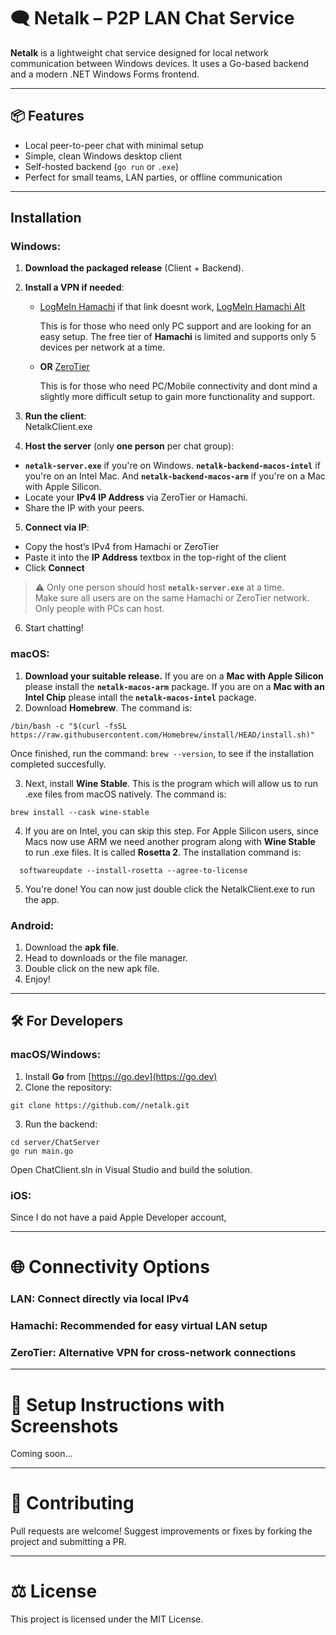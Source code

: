 # 🗨️ Netalk – P2P LAN Chat Service

**Netalk** is a lightweight chat service designed for local network communication between Windows devices. It uses a Go-based backend and a modern .NET Windows Forms frontend.

---

## 📦 Features

- Local peer-to-peer chat with minimal setup  
- Simple, clean Windows desktop client  
- Self-hosted backend (`go run` or `.exe`)  
- Perfect for small teams, LAN parties, or offline communication  

---

## Installation

### Windows:
1. **Download the packaged release** (Client + Backend).

2. **Install a VPN if needed**:  
   - [LogMeIn Hamachi](https://vpn.net/) if that link doesnt work, [LogMeIn Hamachi Alt](https://www.softpedia.com/get/Internet/File-Sharing/Hamachi.shtml)
  
     This is for those who need only PC support and are looking for an easy setup. The free tier of **Hamachi** is limited and supports only 5 devices per network at a time.
   - **OR** [ZeroTier](https://www.zerotier.com/)
  
     This is for those who need PC/Mobile connectivity and dont mind a slightly more difficult setup to gain more functionality and support.

3. **Run the client**:  
NetalkClient.exe

4. **Host the server** (only **one person** per chat group):  
 - **`netalk-server.exe`** if you're on Windows. **`netalk-backend-macos-intel`** if you're on an Intel Mac. And **`netalk-backend-macos-arm`** if you're on a Mac with Apple Silicon.
 - Locate your **IPv4 IP Address** via ZeroTier or Hamachi.
 - Share the IP with your peers.

5. **Connect via IP**:  
- Copy the host’s IPv4 from Hamachi or ZeroTier  
- Paste it into the **IP Address** textbox in the top-right of the client  
- Click **Connect**  

> ⚠️ Only one person should host **`netalk-server.exe`** at a time.  
> Make sure all users are on the same Hamachi or ZeroTier network.
> Only people with PCs can host.

6. Start chatting!

### macOS:
1. **Download your suitable release.** If you are on a **Mac with Apple Silicon** please install the **`netalk-macos-arm`** package. If you are on a **Mac with an Intel Chip** please intall the **`netalk-macos-intel`** package.
2. Download **Homebrew**.
   The command is:
```
/bin/bash -c "$(curl -fsSL https://raw.githubusercontent.com/Homebrew/install/HEAD/install.sh)"
```
Once finished, run the command:  ``brew --version``, to see if the installation completed succesfully.

3. Next, install **Wine Stable**. This is the program which will allow us to run .exe files from macOS natively.
   The command is:
```
brew install --cask wine-stable
```
4. If you are on Intel, you can skip this step. For Apple Silicon users, since Macs now use ARM we need another program along with **Wine Stable** to run .exe files. It is called **Rosetta 2**.
   The installation command is:
```
  softwareupdate --install-rosetta --agree-to-license
```
5. You're done! You can now just double click the NetalkClient.exe to run the app.

### Android:
1. Download the **apk file**.
2. Head to downloads or the file manager.
3. Double click on the new apk file.
4. Enjoy!
---

## 🛠️ For Developers

### macOS/Windows:

1. Install **Go** from [https://go.dev](https://go.dev)  
2. Clone the repository:
```
git clone https://github.com//netalk.git
```
3. Run the backend:
```
cd server/ChatServer
go run main.go
```
Open ChatClient.sln in Visual Studio and build the solution.

### iOS:
Since I do not have a paid Apple Developer account,

---
# 🌐 Connectivity Options
### LAN: Connect directly via local IPv4

### Hamachi: Recommended for easy virtual LAN setup

### ZeroTier: Alternative VPN for cross-network connections

---
# 📸 Setup Instructions with Screenshots
Coming soon...

---
# 🤝 Contributing
Pull requests are welcome! Suggest improvements or fixes by forking the project and submitting a PR.

---
# ⚖️ License
This project is licensed under the MIT License.








